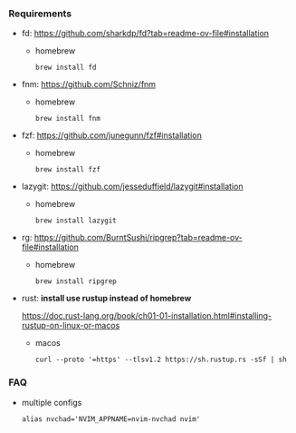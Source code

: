 ### Requirements

* fd: https://github.com/sharkdp/fd?tab=readme-ov-file#installation
  - homebrew
    ```fish
    brew install fd
    ```

* fnm: https://github.com/Schniz/fnm
  - homebrew
    ```fish
    brew install fnm
    ```

* fzf: https://github.com/junegunn/fzf#installation
  - homebrew
    ```fish
    brew install fzf
    ```

* lazygit: https://github.com/jesseduffield/lazygit#installation
  - homebrew
    ```fish
    brew install lazygit
    ```

* rg: https://github.com/BurntSushi/ripgrep?tab=readme-ov-file#installation
  - homebrew
    ```fish
    brew install ripgrep
    ```

* rust: **install use rustup instead of homebrew**
  
  https://doc.rust-lang.org/book/ch01-01-installation.html#installing-rustup-on-linux-or-macos

  - macos
    ```fish
    curl --proto '=https' --tlsv1.2 https://sh.rustup.rs -sSf | sh
    ```

### FAQ

* multiple configs

  ```fish
  alias nvchad='NVIM_APPNAME=nvim-nvchad nvim'
  ```

